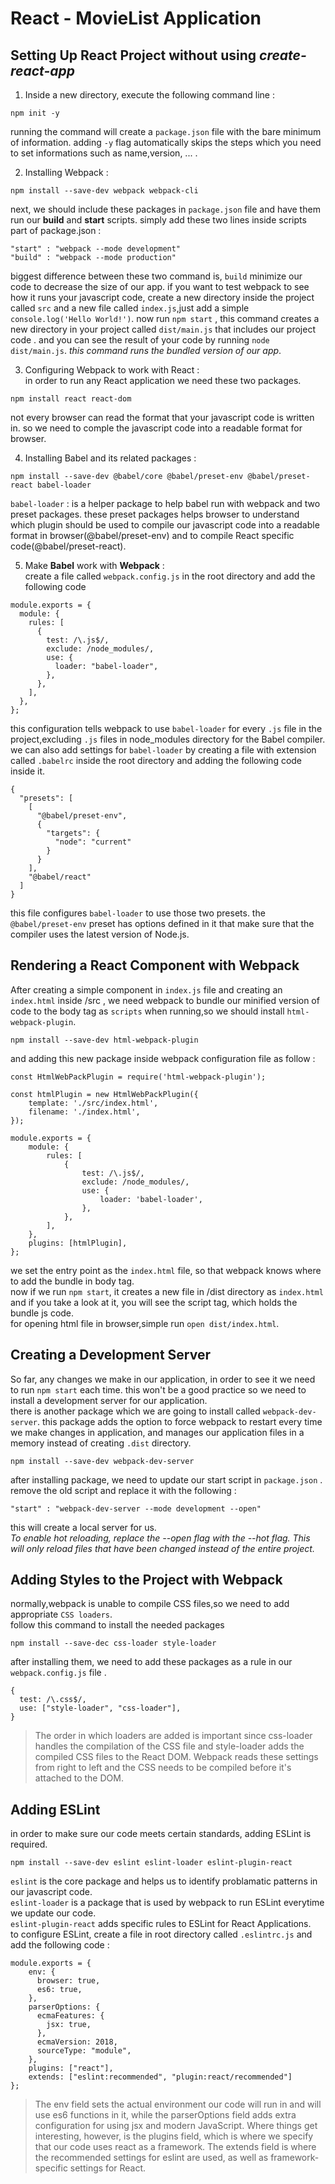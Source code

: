 # React - MovieList Application

## **Setting Up React Project without using** _create-react-app_

1. Inside a new directory, execute the following command line :

```
npm init -y
```

running the command will create a `package.json` file with the bare minimum of information. adding `-y` flag automatically skips the steps which you need to set informations such as name,version, ... .

2. Installing Webpack :

```
npm install --save-dev webpack webpack-cli
```

next, we should include these packages in `package.json` file and have them run our **build** and **start** scripts.
simply add these two lines inside scripts part of package.json :

```
"start" : "webpack --mode development"
"build" : "webpack --mode production"
```

biggest difference between these two command is, `build` minimize our code to decrease the size of our app.
if you want to test webpack to see how it runs your javascript code, create a new directory inside the project called `src` and a new file called `index.js`,just add a simple `console.log('Hello World!')`.
now run `npm start` , this command creates a new directory in your project called `dist/main.js` that includes our project code .
and you can see the result of your code by running `node dist/main.js`.
_this command runs the bundled version of our app_.

3. Configuring Webpack to work with React :<br>
   in order to run any React application we need these two packages.

```
npm install react react-dom
```

not every browser can read the format that your javascript code is written in. so we need to comple the javascript code into a readable format for browser.

4. Installing Babel and its related packages :

```
npm install --save-dev @babel/core @babel/preset-env @babel/preset-react babel-loader
```

`babel-loader` : is a helper package to help babel run with webpack and two preset packages.
these preset packages helps browser to understand which plugin should be used to compile our javascript code into a readable format in browser(@babel/preset-env) and to compile React specific code(@babel/preset-react).

5. Make **Babel** work with **Webpack** :<br>
   create a file called `webpack.config.js` in the root directory and add the following code

```
module.exports = {
  module: {
    rules: [
      {
        test: /\.js$/,
        exclude: /node_modules/,
        use: {
          loader: "babel-loader",
        },
      },
    ],
  },
};
```

this configuration tells webpack to use `babel-loader` for every `.js` file in the project,excluding `.js` files in node_modules directory for the Babel compiler.<br>
we can also add settings for `babel-loader` by creating a file with extension called `.babelrc` inside the root directory and adding the following code inside it.

```
{
  "presets": [
    [
      "@babel/preset-env",
      {
        "targets": {
          "node": "current"
        }
      }
    ],
    "@babel/react"
  ]
}
```

this file configures `babel-loader` to use those two presets.
the `@babel/preset-env` preset has options defined in it that make sure that the compiler uses the latest version of Node.js.

## Rendering a React Component with Webpack

After creating a simple component in `index.js` file and creating an `index.html` inside /src , we need webpack to bundle our minified version of code to the body tag as `scripts` when running,so we should install `html-webpack-plugin`.

```
npm install --save-dev html-webpack-plugin
```

and adding this new package inside webpack configuration file as follow :

```
const HtmlWebPackPlugin = require('html-webpack-plugin');

const htmlPlugin = new HtmlWebPackPlugin({
    template: './src/index.html',
    filename: './index.html',
});

module.exports = {
    module: {
        rules: [
            {
                test: /\.js$/,
                exclude: /node_modules/,
                use: {
                    loader: 'babel-loader',
                },
            },
        ],
    },
    plugins: [htmlPlugin],
};
```

we set the entry point as the `index.html` file, so that webpack knows where to add the bundle in body tag.<br>
now if we run `npm start`, it creates a new file in /dist directory as `index.html` and if you take a look at it, you will see the script tag, which holds the bundle js code.<br>
for opening html file in browser,simple run `open dist/index.html`.

## Creating a Development Server

So far, any changes we make in our application, in order to see it we need to run `npm start` each time. this won't be a good practice so we need to install a development server for our application.<br>
there is another package which we are going to install called `webpack-dev-server`. this package adds the option to force webpack to restart every time we make changes in application, and manages our application files in a memory instead of creating `.dist` directory.

```
npm install --save-dev webpack-dev-server
```

after installing package, we need to update our start script in `package.json` .
remove the old script and replace it with the following :<br>

```
"start" : "webpack-dev-server --mode development --open"
```

this will create a local server for us.<br>
_To enable hot reloading, replace the --open flag with the --hot flag. This will only reload files that have been changed instead of the entire project._

## Adding Styles to the Project with Webpack

normally,webpack is unable to compile CSS files,so we need to add appropriate `CSS loaders`.<br>
follow this command to install the needed packages

```
npm install --save-dec css-loader style-loader
```

after installing them, we need to add these packages as a rule in our `webpack.config.js` file .

```
{
  test: /\.css$/,
  use: ["style-loader", "css-loader"],
}
```

> The order in which loaders are added is important since css-loader handles the compilation of the CSS file and style-loader adds the compiled CSS files to the React DOM. Webpack reads these settings from right to left and the CSS needs to be compiled before it's attached to the DOM.

## Adding ESLint

in order to make sure our code meets certain standards, adding ESLint is required.

```
npm install --save-dev eslint eslint-loader eslint-plugin-react
```

`eslint` is the core package and helps us to identify problamatic patterns in our javascript code.<br>
`eslint-loader` is a package that is used by webpack to run ESLint everytime we update our code.<br>
`eslint-plugin-react` adds specific rules to ESLint for React Applications.<br>
to configure ESLint, create a file in root directory called `.eslintrc.js` and add the following code :

```
module.exports = {
    env: {
      browser: true,
      es6: true,
    },
    parserOptions: {
      ecmaFeatures: {
        jsx: true,
      },
      ecmaVersion: 2018,
      sourceType: "module",
    },
    plugins: ["react"],
    extends: ["eslint:recommended", "plugin:react/recommended"]
};
```

> The env field sets the actual environment our code will run in and will use es6 functions in it, while the parserOptions field adds extra configuration for using jsx and modern JavaScript. Where things get interesting, however, is the plugins field, which is where we specify that our code uses react as a framework. The extends field is where the recommended settings for eslint are used, as well as framework-specific settings for React.
